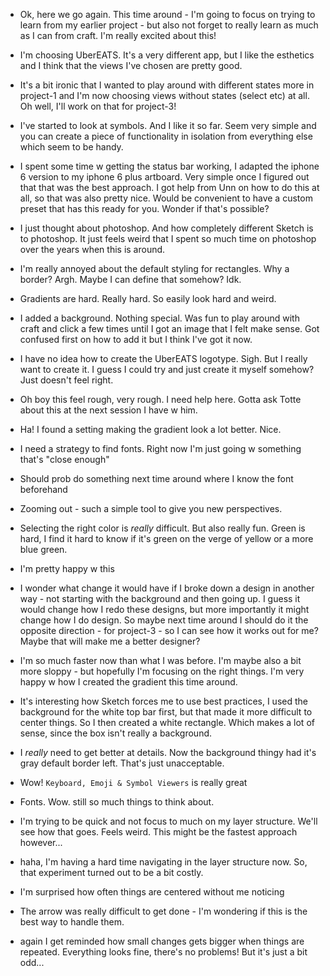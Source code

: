 * Ok, here we go again. This time around - I'm going to focus on trying to learn from my earlier project - but also not forget to really learn as much as I can from craft. I'm really excited about this!
* I'm choosing UberEATS. It's a very different app, but I like the esthetics and I think that the views I've chosen are pretty good.
* It's a bit ironic that I wanted to play around with different states more in project-1 and I'm now choosing views without states (select etc) at all. Oh well, I'll work on that for project-3!

* I've started to look at symbols. And I like it so far. Seem very simple and you can create a piece of functionality in isolation from everything else which seem to be handy.
* I spent some time w getting the status bar working, I adapted the iphone 6 version to my iphone 6 plus artboard. Very simple once I figured out that that was the best approach. I got help from Unn on how to do this at all, so that was also pretty nice. Would be convenient to have a custom preset that has this ready for you. Wonder if that's possible?

* I just thought about photoshop. And how completely different Sketch is to photoshop. It just feels weird that I spent so much time on photoshop over the years when this is around.
* I'm really annoyed about the default styling for rectangles. Why a border? Argh. Maybe I can define that somehow? Idk.
* Gradients are hard. Really hard. So easily look hard and weird.
* I added a background. Nothing special. Was fun to play around with craft and click a few times until I got an image that I felt make sense. Got confused first on how to add it but I think I've got it now.

* I have no idea how to create the UberEATS logotype. Sigh. But I really want to create it. I guess I could try and just create it myself somehow? Just doesn't feel right.
* Oh boy this feel rough, very rough. I need help here. Gotta ask Totte about this at the next session I have w him.

* Ha! I found a setting making the gradient look a lot better. Nice.
* I need a strategy to find fonts. Right now I'm just going w something that's "close enough"
* Should prob do something next time around where I know the font beforehand

* Zooming out - such a simple tool to give you new perspectives.
* Selecting the right color is _really_ difficult. But also really fun. Green is hard, I find it hard to know if it's green on the verge of yellow or a more blue green.
* I'm pretty happy w this

* I wonder what change it would have if I broke down a design in  another way - not starting with the background and then going up. I guess it would change how I redo these designs, but more importantly it might change how I do design. So maybe next time around I should do it the opposite direction - for project-3 - so I can see how it works out for me? Maybe that will make me a better designer?

* I'm so much faster now than what I was before. I'm maybe also a bit more sloppy - but hopefully I'm focusing on the right things. I'm very happy w how I created the gradient this time around.

* It's interesting how Sketch forces me to use best practices, I used the background for the white top bar first, but that made it more difficult to center things. So I then created a white rectangle. Which makes a lot of sense, since the box isn't really a background.
* I _really_ need to get better at details. Now the background thingy had it's gray default border left. That's just unacceptable.

* Wow! `Keyboard, Emoji & Symbol Viewers` is really great
* Fonts. Wow. still so much things to think about.

* I'm trying to be quick and not focus to much on my layer structure. We'll see how that goes. Feels weird. This might be the fastest approach however...

* haha, I'm having a hard time navigating in the layer structure now. So, that experiment turned out to be a bit costly.

* I'm surprised how often things are centered without me noticing

* The arrow was really difficult to get done - I'm wondering if this is the best way to handle them.

* again I get reminded how small changes gets bigger when things are repeated. Everything looks fine, there's no problems! But it's just a bit odd...
